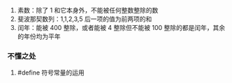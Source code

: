 1. 素数：除了 1 和它本身外，不能被任何整数整除的数
2. 斐波那契数列：1,1,2,3,5 后一项的值为前两项的和
3. 闰年：能被 400 整除，或者能被 4 整除但不能被 100 整除的都是闰年，其余的年份均为平年

### 不懂之处

1. #define 符号常量的运用
